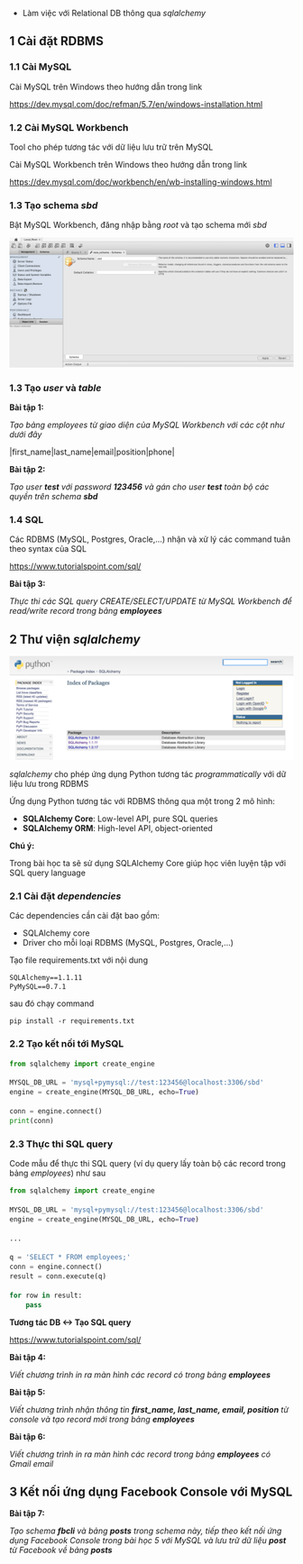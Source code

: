 * Làm việc với Relational DB thông qua *sqlalchemy*

## 1 Cài đặt RDBMS

### 1.1 Cài MySQL

Cài MySQL trên Windows theo hướng dẫn trong link

https://dev.mysql.com/doc/refman/5.7/en/windows-installation.html

### 1.2 Cài MySQL Workbench

Tool cho phép tương tác với dữ liệu lưu trữ trên MySQL

Cài MySQL Workbench trên Windows theo hướng dẫn trong link

https://dev.mysql.com/doc/workbench/en/wb-installing-windows.html


### 1.3 Tạo schema *sbd*

Bật MySQL Workbench, đăng nhập bằng *root* và tạo schema mới *sbd*

![](./material/mysql_workbench.png)

### 1.3 Tạo *user* và *table*


**__Bài tập 1:__**

*Tạo bảng *employees* từ giao diện của MySQL Workbench với các cột như dưới đây*

|first_name|last_name|email|position|phone|

**__Bài tập 2:__**

*Tạo user **test** với password **123456** và gán cho user **test** toàn bộ các quyền trên schema **sbd***

### 1.4 SQL

Các RDBMS (MySQL, Postgres, Oracle,...) nhận và xử lý các command tuân theo syntax của SQL

https://www.tutorialspoint.com/sql/

**__Bài tập 3:__**

*Thực thi các SQL query CREATE/SELECT/UPDATE từ MySQL Workbench để read/write record trong bảng **employees***


## 2 Thư viện *sqlalchemy*

![](./material/sql_alchemy.png)

*sqlalchemy* cho phép ứng dụng Python tương tác *programmatically* với dữ liệu lưu trong RDBMS

Ứng dụng Python tương tác với RDBMS thông qua một trong 2 mô hình:

* __SQLAlchemy Core__: Low-level API, pure SQL queries
* __SQLAlchemy ORM__: High-level API, object-oriented

__Chú ý:__

Trong bài học ta sẽ sử dụng SQLAlchemy Core giúp học viên luyện tập với SQL query language

### 2.1 Cài đặt *dependencies*

 Các dependencies cần cài đặt bao gồm:

 * SQLAlchemy core
 * Driver cho mỗi loại RDBMS (MySQL, Postgres, Oracle,...)

Tạo file requirements.txt với nội dung

```shell
SQLAlchemy==1.1.11
PyMySQL==0.7.1
```

sau đó chạy command

```shell
pip install -r requirements.txt
```

### 2.2 Tạo kết nối tới MySQL

```python
from sqlalchemy import create_engine

MYSQL_DB_URL = 'mysql+pymysql://test:123456@localhost:3306/sbd'
engine = create_engine(MYSQL_DB_URL, echo=True)

conn = engine.connect()
print(conn)

```

### 2.3 Thực thi SQL query

Code mẫu để thực thi SQL query (ví dụ query lấy toàn bộ các record trong bảng *employees*) như sau


```python
from sqlalchemy import create_engine

MYSQL_DB_URL = 'mysql+pymysql://test:123456@localhost:3306/sbd'
engine = create_engine(MYSQL_DB_URL, echo=True)

...

q = 'SELECT * FROM employees;'
conn = engine.connect()
result = conn.execute(q)

for row in result:
    pass

```


__Tương tác DB <-> Tạo SQL query__

https://www.tutorialspoint.com/sql/


**__Bài tập 4:__**

*Viết chương trình in ra màn hình các record có trong bảng **employees***


**__Bài tập 5:__**

*Viết chương trình nhận thông tin **first_name, last_name, email, position** từ console và tạo record mới trong bảng **employees***

**__Bài tập 6:__**

*Viết chương trình in ra màn hình các record trong bảng **employees** có Gmail email*

## 3 Kết nối ứng dụng Facebook Console với MySQL

**__Bài tập 7:__**

*Tạo schema **fbcli** và bảng **posts** trong schema này, tiếp theo kết nối ứng dụng Facebook Console trong bài học 5 với MySQL và lưu trữ dữ liệu **post** từ Facebook về bảng **posts***